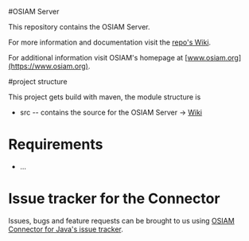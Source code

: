 #OSIAM Server

This repository contains the OSIAM Server. 

For more information and documentation visit the [repo's Wiki](https://github.com/osiam/server/wiki).

For additional information visit OSIAM's homepage at [www.osiam.org](https://www.osiam.org).

#project structure

This project gets build with maven, the module structure is

* src -- contains the source for the OSIAM Server -> [Wiki](https://github.com/osiam/server/wiki)

# Requirements

* ...

# Issue tracker for the Connector

Issues, bugs and feature requests can be brought to us using [OSIAM Connector for Java's issue tracker](https://github.com/osiam/server/issues).
